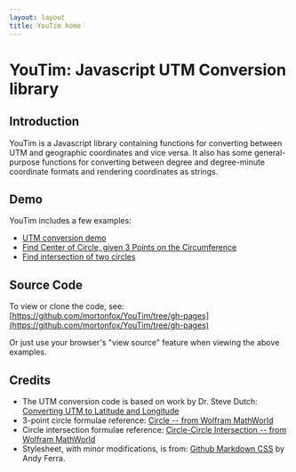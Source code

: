 ```yaml
---
layout: layout
title: YouTim home
---
```


# YouTim: Javascript UTM Conversion library

## Introduction

YouTim is a Javascript library containing functions for converting between UTM and geographic coordinates and vice versa. It also has some general-purpose functions for converting between degree and degree-minute coordinate formats and rendering coordinates as strings.

## Demo

YouTim includes a few examples:

* [UTM conversion demo](utmdemo.htm)
* [Find Center of Circle, given 3 Points on the Circumference](centercirc.htm)
* [Find intersection of two circles](isectcirc.htm)

## Source Code

To view or clone the code, see: [https://github.com/mortonfox/YouTim/tree/gh-pages](https://github.com/mortonfox/YouTim/tree/gh-pages)

Or just use your browser's "view source" feature when viewing the above examples.

## Credits

* The UTM conversion code is based on work by Dr. Steve Dutch: [Converting UTM to Latitude and Longitude](http://www.uwgb.edu/dutchs/UsefulData/UTMFormulas.htm)
* 3-point circle formulae reference: [Circle -- from Wolfram MathWorld](http://mathworld.wolfram.com/Circle.html)
* Circle intersection formulae reference: [Circle-Circle Intersection -- from Wolfram MathWorld](http://mathworld.wolfram.com/Circle-CircleIntersection.html)
* Stylesheet, with minor modifications, is from: [Github Markdown CSS](https://gist.github.com/andyferra/2554919) by Andy Ferra.

<!-- vim:set tw=0: -->
